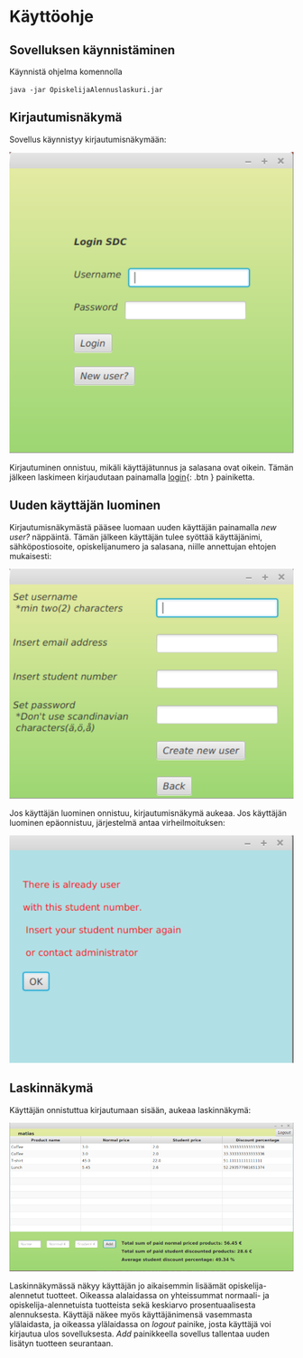 # Käyttöohje

## Sovelluksen käynnistäminen

Käynnistä ohjelma komennolla 

`java -jar OpiskelijaAlennuslaskuri.jar`

## Kirjautumisnäkymä

Sovellus käynnistyy kirjautumisnäkymään:

<img src="https://github.com/StrappedGlint13/ot-harjoitustyo/blob/master/Dokumentaatio/kuvat/login.png" width="600">

Kirjautuminen onnistuu, mikäli käyttäjätunnus ja salasana ovat oikein. Tämän jälkeen laskimeen kirjaudutaan painamalla [login](){: .btn } painiketta. 

## Uuden käyttäjän luominen

Kirjautumisnäkymästä pääsee luomaan uuden käyttäjän painamalla _new user?_ näppäintä. Tämän jälkeen käyttäjän tulee syöttää käyttäjänimi, sähköpostiosoite, opiskelijanumero ja salasana, niille annettujan ehtojen mukaisesti:

<img src="https://github.com/StrappedGlint13/ot-harjoitustyo/blob/master/Dokumentaatio/kuvat/Registeration.png" width ="600">

Jos käyttäjän luominen onnistuu, kirjautumisnäkymä aukeaa. Jos käyttäjän luominen epäonnistuu, järjestelmä antaa virheilmoituksen:

<img src="https://github.com/StrappedGlint13/ot-harjoitustyo/blob/master/Dokumentaatio/kuvat/Errorscene.png" width="600">

## Laskinnäkymä

Käyttäjän onnistuttua kirjautumaan sisään, aukeaa laskinnäkymä:

<img src="https://github.com/StrappedGlint13/ot-harjoitustyo/blob/master/Dokumentaatio/kuvat/Calculator.png" width="600">

Laskinnäkymässä näkyy käyttäjän jo aikaisemmin lisäämät opiskelija-alennetut tuotteet. Oikeassa alalaidassa on yhteissummat normaali- ja opiskelija-alennetuista tuotteista sekä keskiarvo prosentuaalisesta alennuksesta. Käyttäjä näkee myös käyttäjänimensä vasemmasta ylälaidasta, ja oikeassa ylälaidassa on _logout_ painike, josta käyttäjä voi kirjautua ulos sovelluksesta. _Add_ painikkeella sovellus tallentaa uuden lisätyn tuotteen seurantaan. 
